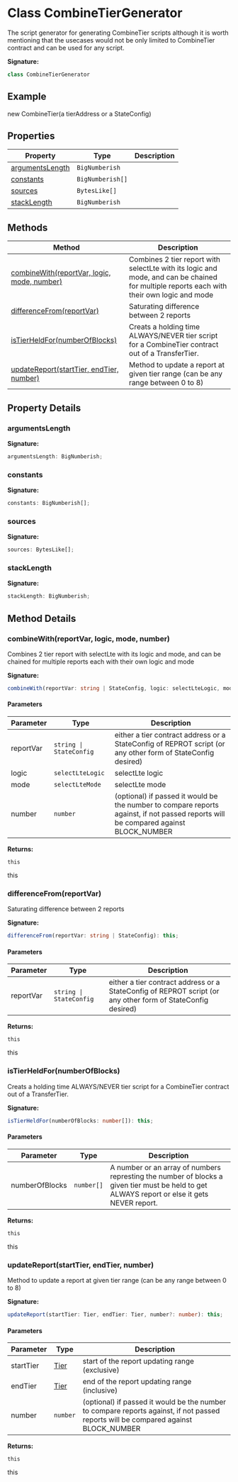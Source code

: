 
# Class CombineTierGenerator

The script generator for generating CombineTier scripts although it is worth mentioning that the usecases would not be only limited to CombineTier contract and can be used for any script.

<b>Signature:</b>

```typescript
class CombineTierGenerator 
```

## Example

new CombineTier(a tierAddress or a StateConfig)

## Properties

|  Property | Type | Description |
|  --- | --- | --- |
|  [argumentsLength](./combinetiergenerator.md#argumentsLength-property) | `BigNumberish` |  |
|  [constants](./combinetiergenerator.md#constants-property) | `BigNumberish[]` |  |
|  [sources](./combinetiergenerator.md#sources-property) | `BytesLike[]` |  |
|  [stackLength](./combinetiergenerator.md#stackLength-property) | `BigNumberish` |  |

## Methods

|  Method | Description |
|  --- | --- |
|  [combineWith(reportVar, logic, mode, number)](./combinetiergenerator.md#combineWith-method-1) | Combines 2 tier report with selectLte with its logic and mode, and can be chained for multiple reports each with their own logic and mode |
|  [differenceFrom(reportVar)](./combinetiergenerator.md#differenceFrom-method-1) | Saturating difference between 2 reports |
|  [isTierHeldFor(numberOfBlocks)](./combinetiergenerator.md#isTierHeldFor-method-1) | Creats a holding time ALWAYS/NEVER tier script for a CombineTier contract out of a TransferTier. |
|  [updateReport(startTier, endTier, number)](./combinetiergenerator.md#updateReport-method-1) | Method to update a report at given tier range (can be any range between 0 to 8) |

## Property Details

<a id="argumentsLength-property"></a>

### argumentsLength

<b>Signature:</b>

```typescript
argumentsLength: BigNumberish;
```

<a id="constants-property"></a>

### constants

<b>Signature:</b>

```typescript
constants: BigNumberish[];
```

<a id="sources-property"></a>

### sources

<b>Signature:</b>

```typescript
sources: BytesLike[];
```

<a id="stackLength-property"></a>

### stackLength

<b>Signature:</b>

```typescript
stackLength: BigNumberish;
```

## Method Details

<a id="combineWith-method-1"></a>

### combineWith(reportVar, logic, mode, number)

Combines 2 tier report with selectLte with its logic and mode, and can be chained for multiple reports each with their own logic and mode

<b>Signature:</b>

```typescript
combineWith(reportVar: string | StateConfig, logic: selectLteLogic, mode: selectLteMode, number?: number): this;
```

#### Parameters

|  Parameter | Type | Description |
|  --- | --- | --- |
|  reportVar | `string \| StateConfig` | either a tier contract address or a StateConfig of REPROT script (or any other form of StateConfig desired) |
|  logic | `selectLteLogic` | selectLte logic |
|  mode | `selectLteMode` | selectLte mode |
|  number | `number` | (optional) if passed it would be the number to compare reports against, if not passed reports will be compared against BLOCK\_NUMBER |

<b>Returns:</b>

`this`

this

<a id="differenceFrom-method-1"></a>

### differenceFrom(reportVar)

Saturating difference between 2 reports

<b>Signature:</b>

```typescript
differenceFrom(reportVar: string | StateConfig): this;
```

#### Parameters

|  Parameter | Type | Description |
|  --- | --- | --- |
|  reportVar | `string \| StateConfig` | either a tier contract address or a StateConfig of REPROT script (or any other form of StateConfig desired) |

<b>Returns:</b>

`this`

this

<a id="isTierHeldFor-method-1"></a>

### isTierHeldFor(numberOfBlocks)

Creats a holding time ALWAYS/NEVER tier script for a CombineTier contract out of a TransferTier.

<b>Signature:</b>

```typescript
isTierHeldFor(numberOfBlocks: number[]): this;
```

#### Parameters

|  Parameter | Type | Description |
|  --- | --- | --- |
|  numberOfBlocks | `number[]` | A number or an array of numbers represting the number of blocks a given tier must be held to get ALWAYS report or else it gets NEVER report. |

<b>Returns:</b>

`this`

this

<a id="updateReport-method-1"></a>

### updateReport(startTier, endTier, number)

Method to update a report at given tier range (can be any range between 0 to 8)

<b>Signature:</b>

```typescript
updateReport(startTier: Tier, endTier: Tier, number?: number): this;
```

#### Parameters

|  Parameter | Type | Description |
|  --- | --- | --- |
|  startTier | [Tier](../enums/tier.md) | start of the report updating range (exclusive) |
|  endTier | [Tier](../enums/tier.md) | end of the report updating range (inclusive) |
|  number | `number` | (optional) if passed it would be the number to compare reports against, if not passed reports will be compared against BLOCK\_NUMBER |

<b>Returns:</b>

`this`

this

